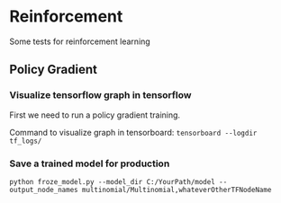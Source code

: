 # Reinforcement
Some tests for reinforcement learning


## Policy Gradient

### Visualize tensorflow graph in tensorflow

First we need to run a policy gradient training.

Command to visualize graph in tensorboard: `tensorboard --logdir tf_logs/`

### Save a trained model for production

`python froze_model.py --model_dir C:/YourPath/model --output_node_names multinomial/Multinomial,whateverOtherTFNodeName`
